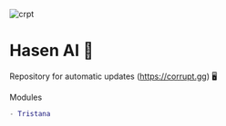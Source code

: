 ![crpt](https://user-images.githubusercontent.com/43799893/192451231-0ea1e3d5-b774-49dc-a487-d1ee95ae7cf7.png)

# Hasen AI 🐇

Repository for automatic updates (https://corrupt.gg) 🖥️

Modules
```lua
- Tristana
```
